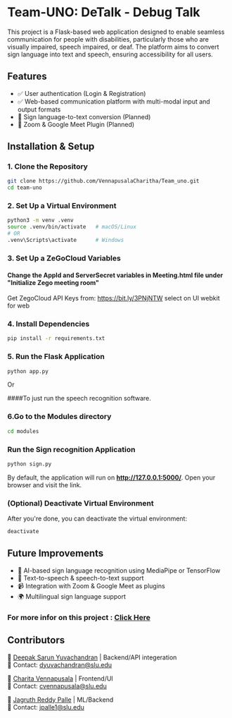 # Team-UNO: DeTalk - Debug Talk

This project is a Flask-based web application designed to enable seamless communication for people with disabilities, particularly those who are visually impaired, speech impaired, or deaf. The platform aims to convert sign language into text and speech, ensuring accessibility for all users.

## Features

- ✅ User authentication (Login & Registration)
- ✅ Web-based communication platform with multi-modal input and output formats
- 🚀 Sign language-to-text conversion (Planned)
- 🔌 Zoom & Google Meet Plugin (Planned)

## Installation & Setup

### 1. Clone the Repository

```bash
git clone https://github.com/VennapusalaCharitha/Team_uno.git
cd team-uno
```


### 2. Set Up a Virtual Environment

```bash
python3 -m venv .venv  
source .venv/bin/activate   # macOS/Linux  
# OR  
.venv\Scripts\activate      # Windows  
```

### 3. Set Up a ZeGoCloud Variables

#### Change the AppId and ServerSecret variables in Meeting.html file under "Initialize Zego meeting room"

Get ZegoCloud API Keys from: https://bit.ly/3PNjNTW
select on UI webkit for web
  
### 4. Install Dependencies

```bash
pip install -r requirements.txt

```

### 5. Run the Flask Application

```bash
python app.py
```

Or

####To just run the speech recognition software.

### 6.Go to the Modules directory

```bash
cd modules
```

### Run the Sign recognition Application

```bash
python sign.py
```

By default, the application will run on **http://127.0.0.1:5000/**. Open your browser and visit the link.

### (Optional) Deactivate Virtual Environment

After you're done, you can deactivate the virtual environment:

```bash
deactivate
```

## Future Improvements

- 🧠 AI-based sign language recognition using MediaPipe or TensorFlow
- 📢 Text-to-speech & speech-to-text support
- 📹 Integration with Zoom & Google Meet as plugins
- 🌍 Multilingual sign language support

### For more infor on this project : [Click Here](https://docs.google.com/presentation/d/1VOm9DjBjWfPdgVVm_a4vRC1LXsjxXJi9orY-LLXJryA/edit?usp=sharing)

## Contributors

👤 [Deepak Sarun Yuvachandran](https://github.com/DeeapakSarun) | Backend/API integeration <br>
📧 Contact: dyuvachandran@slu.edu 

👤 [Charita Vennapusala](https://github.com/VennapusalaCharitha) | Frontend/UI <br>
📧 Contact: cvennapusala@slu.edu  

👤 [Jagruth Reddy Palle](https://github.com/jagruthreddy) | ML/Backend <br>
📧 Contact: jpalle1@slu.edu  
